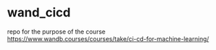 # wand_cicd
repo for the purpose of the course https://www.wandb.courses/courses/take/ci-cd-for-machine-learning/
